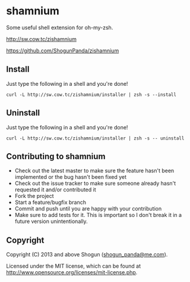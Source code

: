 # shamnium

Some useful shell extension for oh-my-zsh.

http://sw.cow.tc/zishamnium

https://github.com/ShogunPanda/zishamnium

## Install

Just type the following in a shell and you're done!

`curl -L http://sw.cow.tc/zishamnium/installer | zsh -s --install`

## Uninstall

Just type the following in a shell and you're done!

`curl -L http://sw.cow.tc/zishamnium/installer | zsh -s -- uninstall`

## Contributing to shamnium
 
* Check out the latest master to make sure the feature hasn't been implemented or the bug hasn't been fixed yet
* Check out the issue tracker to make sure someone already hasn't requested it and/or contributed it
* Fork the project
* Start a feature/bugfix branch
* Commit and push until you are happy with your contribution
* Make sure to add tests for it. This is important so I don't break it in a future version unintentionally.

## Copyright

Copyright (C) 2013 and above Shogun (shogun_panda@me.com).

Licensed under the MIT license, which can be found at http://www.opensource.org/licenses/mit-license.php.

